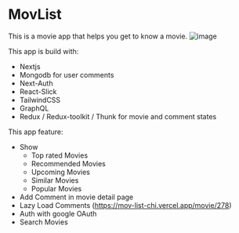 # MovList
This is a movie app that helps you get to know a movie. 
![image](https://user-images.githubusercontent.com/61945507/143535007-da3add72-2662-4611-9021-d9f8231935fc.png)


This app is build with:
- Nextjs
- Mongodb for user comments
- Next-Auth
- React-Slick
- TailwindCSS
- GraphQL
- Redux / Redux-toolkit / Thunk for movie and comment states

This app feature:
- Show
  - Top rated Movies
  - Recommended Movies
  - Upcoming Movies
  - Similar Movies
  - Popular Movies
- Add Comment in movie detail page
- Lazy Load Comments (https://mov-list-chi.vercel.app/movie/278)
- Auth with google OAuth
- Search Movies
